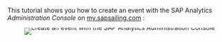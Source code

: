 This tutorial shows you how to create an event with the SAP Analytics *Administration Console* on [my.sapsailing.com](https://my.sapsailing.com/gwt/Home.html) :

<div style="text-align: center; line-height: 0;margin-bottom: 14em;">
  <a href="https://vimeo.com/488484401" target="_blank">
    <img src="https://i.vimeocdn.com/video/1010901946-6ef9df5238d5f517e69b301fc9eddb2069c59f1a41218f17539bfc5372fa685b-d?f=webp&region=us" alt="create an event with the SAP Analytics Administration Console" style="display: inline-block;">
  </a>
  <div style="line-height: normal; margin-top: -18em; margin-bottom: 16em">
    <a href="https://vimeo.com/488484401" target="_blank" style="
      display: inline-block;
      vertical-align: middle;
      background-color: #007BFF;
      color: white;
      padding: 10px 20px;
      border-radius: 4px;
      text-decoration: none;
      font-weight: bold;
    ">Watch the Video</a>
  </div>